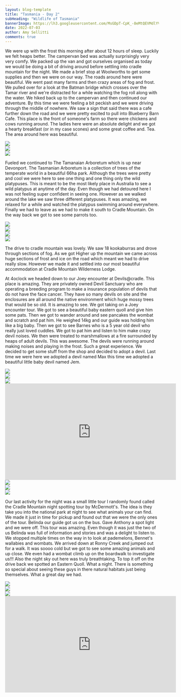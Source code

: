 ```yaml
---
layout: blog-template
title: "Tasmania - Day 2"
subHeading: "Wildlife of Tasmania"
bannerImage: https://lh3.googleusercontent.com/MsGDpT-CpK_-8eMtQEVMdlYVZk9eW0kacXZpfqpEBwRTfmUlLR35tEGDLvZQjAJY9FHxiHS1-GhkFTsOKr9jgPD84Y5MY5YpltcaJMP9tDc8WpA6CgejEGDiFe0GjatEPdfSflBvB2s=w2400
date: 2022-07-03
author: Amy Sellitti
comments: true
---
```


We were up with the frost this morning after about 12 hours of sleep. Luckily we felt heaps better. The campervan bed was actually surprisingly very very comfy.  We packed up the van and got ourselves organised as today we would be doing a bit of driving around before settling into cradle mountain for the night.  We made a brief stop at Woolworths to get some supplies and then we were on our way.
The roads around here were beautiful. We went past many farms and then crazy areas of fog and frost. We pulled over for a look at the Batman bridge which crosses over the Tamar river and we're distracted for a while watching the fog roll along with the water. We hiked back up to the campervan and then continued our adventure. By this time we were feeling a bit peckish and we were driving through the middle of nowhere. We saw a sign that said there was a cafe further down the road and we were pretty excited to pull into Blueberry Barn Cafe. This place is the front of someone's farm so there were chickens and cows running around. The ladies here were an absolute delight and we got a hearty breakfast (or in my case scones) and some great coffee and. Tea. The area around here was beautiful. 

<div class="center-image"><img src="https://lh3.googleusercontent.com/3k4XFfibyGd5w6lr7e2wWQbHzcbDbkzQTfGLWjcQtkc_KdJHTBc6VLE1blEp0wJrpFkHUSOIuJyWocnG_61smSbRov5ZiYIFP4_GJ-Kz3EAg9WXhY6ZPH9Gf9CuOTxDVVU133bOpQvo=w2400" /></div>
<div class="center-image"><img src="https://lh3.googleusercontent.com/tVe9JZqZikSz5frwKBB1CHdOTGOuKp71BUpPA2a-L-yYwfwTFRvMoOzqwtqb-p7AKuHw5NNCJXKRi-Oo3Z315bBwC_qRCtviVpHKCp3mOLVo7H1onOIO3ZkfjwVXFNS-bbYee3CT-bM=w2400" /></div>
<div class="center-image"><img src="https://lh3.googleusercontent.com/FXA1V9_SxL08YkLgVSbfAW7AfMtuPLmuYtgfBosYFtIf78nv1kiAeUmgxW25WlW2LHzEk6SHP7dTe4h-jrAUcHbY9L9EpM8TxrakuPD3fOz0A86WS8bwj83fyQBR3pDIMGQrw8vJ5Uw=w2400" /></div>


Fueled we continued to The Tamanaian Arboretum which is up near Devonport. The Tasmanian Arboretum is a collection of trees of the temperate world in a beautiful 66ha park. Although the trees were pretty and cool we were here to see one thing and one thing only the wild platypuses. This is meant to be the most likely place in Australia to see a wild platypus at anytime of the day. Even though we had detoured here I was not feeling super confident in seeing one. However as we walked around the lake we saw three different platypuses. It was amazing, we relaxed for a while and watched the platypus swimming around everywhere. Finally we had to leave as we had to make it south to Cradle Mountain. On the way back we got to see some parrots too.

<div class="center-image"><img src="https://lh3.googleusercontent.com/U7g4NQZFprloaJ64hk4rtYYJgpzlixJvviugsKK2dzN72szSomYepHub37LUG4R4FWo1NXcs71xWV0esVoj5I8yPks_YxLbtJ8ZQZaBJqjvdkMWgGgFwB9g2PbVn7j_-uNiLXbUTEzg=w2400" /></div>
<div class="center-image"><img src="https://lh3.googleusercontent.com/65F-bNaoKyIzai9nZtYoFsAB6xbEKHOAlH8i2dKUatv7DaukkdUuUaO53CIDjuMFLZG_UUnZy3fKMn2-00ylVBz4i5fT0G4L-6Hk9beMaZJX42EgCuUi4FnqRv47mavVf1o0YAnMD6o=w2400" /></div>
<div class="center-image"><img src="https://lh3.googleusercontent.com/6gh_b42Vt4tPY4agd9vH-hPJRjhnx3wZrcFT8qiqshlY1dQ-sxdVvOnSdJnxiMsRXMfxrsVulFQ2pK7DD9Qa760TyrtyQdAPwmqzIRwtM35S40L_jFL9tXTan4e9ZaSlgUHSBrF6rcw=w2400" /></div>
<div class="center-image"><img src="https://lh3.googleusercontent.com/UQIR2Avtj2YwM2BuLllccqnwOn5wR216glSMP8W-dwgUk3MEhthgam0S2hiDwHUEXjRKfMasJcgfSasNURsqZ29yAhoDIgY0kfHQA2hhRALsnh1LY97LXZtF1WszI8UKbAGKnv_274A=w2400" /></div>

The drive to cradle mountain was lovely. We saw 18 kookaburras and drove through sections of fog. As we got Higher up the mountain we came across huge sections of frost and ice on the road which meant we had to drive really slow. However we made it and settled into our most beautiful accommodation at Cradle Mountain Wilderness Lodge. 

At 4oclock we headed down to our Joey encounter at Devils@cradle. This place is amazing. They are privately owned Devil Sanctuary who are operating a breeding program to make a insurance population of devils that do not have the face cancer. They have so many devils on site and the enclosures are all around the native environment which huge mossy trees that would be so old. It is amazing to see. We got taking on a Joey encounter tour. We got to see a beautiful baby eastern quoll and give him some pats. Then we got to wander around and see pancakes the wombat and scratch and pat him. He weighed 14kg and our guide was holding him like a big baby. Then we got to see Barnes who is a 5 year old devil who really just loved cuddles. We got to pat him and listen to him make crazy devil noises. We then were treated to marshmallows at a fire surrounded by heaps of adult devils. This was awesome. The devils were running around making noises and playing in the frost. Such a great experience. We decided to get some stuff from the shop and decided to adopt a devil. Last time we were here we adopted a devil named Max this time we adopted a beautiful little baby devil named Jem.

<div class="center-image"><img src="https://lh3.googleusercontent.com/5A4Qk3gbu01vsfpY1RIEfhRjBJYavfk5iqesNsFPN3kTwE-uJqyu3fTzeGsQhqvktrd_JLwQd8880noiQanSGvSrlhBiIuPVVtW1ok3F_mz0b3yR3kBqX_P3jkl0irWRTM_Lf8nwbOo=w2400" /></div>
<div class="center-image"><img src="https://lh3.googleusercontent.com/v6tS1AEtIFglQ9O0X5TaI0xQ3HPCwRfirMMfbJmwQwGxqTpKuh5ieRcfuzsqKGvaWOpmKDhoLW_WJmAdgDzVLIjnF6v5alliPpwanMdt976xuzCrU73Bhc4VHLYySjLJEr8DWnzif_o=w2400" /></div>
<div class="center-image"><img src="https://lh3.googleusercontent.com/PxnaUGtJqKEJg5JLPjkWq4D9flnD20nTr1femqUL5dnqFQNQ1Be4j7wz7gblc2wljNV54PTFC3yewsiCa3qXxEQiGQryPF_hptNJNibxMXz7ejAYFcxfwYRRmeMd82CG6C-YI9-6b88=w2400" /></div>
<iframe width="560" height="315" src="https://youtu.be/lvRV_jhHUvk" frameborder="0" allow="accelerometer; autoplay; encrypted-media; gyroscope; picture-in-picture" allowfullscreen></iframe>
<div class="center-image"><img src="https://lh3.googleusercontent.com/nl-1Nj7ndxx6X8hQMwY0sdUbfEYQf-KaPPT2AdHYFifz19XbwakyFYcHPj9h4DQhTex-njqyCgzbljbX-U24G8pr81qQnNHpd1yJ4KrTqTnqz3T_4XI7ifEHKzvk5ZJB9nOctaXLJbs=w2400" /></div>
<div class="center-image"><img src="https://lh3.googleusercontent.com/oXmTHviZ2puHIu65kbCaWQDUTOsZJ4kdO-QM7gUk-wRJgTnNGcSp_j_WFNli9i_8KScce2PSmzcO2Rgjj4S6BjFJpvkCLmDSYODMfaNhEMhyoSwJyiNFbLOAESz9x93WJ4TwmeBB9dY=w2400" /></div>
<div class="center-image"><img src="https://lh3.googleusercontent.com/YajDRE0qoLvAagb-GLFpSvphVJhtAdgIPf9GbCVOtijDx38uLrvXKcVDU1i8Bw9D2QeHSsyutHfim4OyrhRfx8oL9EDd8EvE6fK6h9Z8wgcURPTDAak8UiLUawd-qtrluz97Vwda3Bk=w2400" /></div>

Our last activity for the night was a small little tour I randomly found called the Cradle Mountain night spotting tour by McDermott's. The idea is they take you into the national park at night to see what animals your can find. We made it just in time for pickup and found out that we were the only ones of the tour. Belinda our guide got us on the bus. Gave Anthony a spot light and we were off. This tour was amazing. Even though it was just the two of us Belinda was full of information and stories and was a delight to listen to. We stopped multiple times on the way in to look at pademelons, Bennet's wallabies and wombats. We arrived down at Ronny Creek and jumped out for a walk. It was soooo cold but we got to see some amazing animals and up close. We even had a wombat climb up on the boardwalk to investigate us!!! Also the night sky out here was truly breathtaking. To top it off on the drive back we spotted an Eastern Quoll. What a night. There is something so special about seeing these guys in there natural habitats just being themselves. What a great day we had. 

<div class="center-image"><img src="https://lh3.googleusercontent.com/7eHxwFyW3PtTdZR0Qso9EatCK7OceVc6va0guHL8kNxHTpNvirWpj7Q8fUs7UfKTGSUvMpQsGaizr0zgIC3oIQ4UAeelbns9w65CPrW37uu-yyIQoSr0WYSlw5kQv2udhA0b9XXZo0g=w2400" /></div>
<div class="center-image"><img src="https://lh3.googleusercontent.com/CVaCHpebAXXQVueT_VunWzqXQwCv27tLeHXzJ-NkM3rfYJWy_7K6lbQZ4xwUczOtDYKo6M5QQZ2Us99PNySMTyhJ21G6GrPSKZ9VQUh9ZSHTcbn1cSbTIaGtYz6E0wMmm_rb3zjntyg=w2400" /></div>
<div class="center-image"><img src="https://lh3.googleusercontent.com/yJvjFDEsCZ9tRdGezgcHMm4AyNKFbL4TDOzbqCSI1qBExkYFk-HGpiSqTXQ_5WSQlIlWNco4rMM5xo--wgkMjcM4JOTwE9H2Lysvgt_haUA0uOBUvp6CkSyvWLS7_UB4uT3goLb3nw0=w2400" /></div>
<iframe width="560" height="315" src="https://youtube.com/shorts/iUv6fO6kBfw?feature=share" frameborder="0" allow="accelerometer; autoplay; encrypted-media; gyroscope; picture-in-picture" allowfullscreen></iframe>